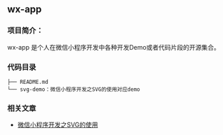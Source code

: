 ## wx-app


### 项目简介：

wx-app 是个人在微信小程序开发中各种开发Demo或者代码片段的开源集合。

### 代码目录

	├── README.md
	└── svg-demo：微信小程序开发之SVG的使用对应demo

### 相关文章

- [微信小程序开发之SVG的使用](http://blog.bihe0832.com/svg.html)
